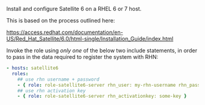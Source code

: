 Install and configure Satellite 6 on a RHEL 6 or 7 host. 

This is based on the process outlined here: 

https://access.redhat.com/documentation/en-US/Red_Hat_Satellite/6.0/html-single/Installation_Guide/index.html

Invoke the role using *only one* of the below two include statements, in order to pass in the data required to register the system with RHN: 

```YAML
- hosts: satellite6
  roles:
    ## use rhn username + password
    - { role: role-satellite6-server rhn_user: my-rhn-username rhn_password: my-rhn-password }
    ## use rhn activation key
    - { role: role-satellite6-server rhn_activationkey: some-key }
```
